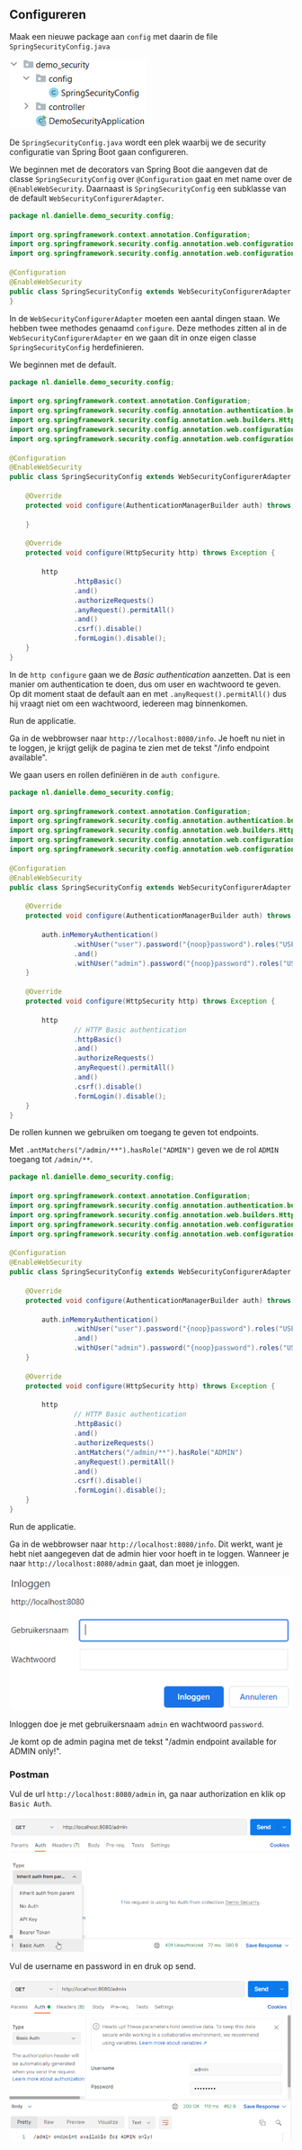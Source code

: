 ## Configureren

Maak een nieuwe package aan `config` met daarin de file `SpringSecurityConfig.java`

![img91.png](images/img91.png)

De `SpringSecurityConfig.java` wordt een plek waarbij we de security configuratie van Spring Boot gaan configureren.

We beginnen met de decorators van Spring Boot die aangeven dat de classe `SpringSecurityConfig` over `@Configuration`
gaat en met name over de `@EnableWebSecurity`. Daarnaast is `SpringSecurityConfig` een subklasse van de
default `WebSecurityConfigurerAdapter`.

```java
package nl.danielle.demo_security.config;

import org.springframework.context.annotation.Configuration;
import org.springframework.security.config.annotation.web.configuration.EnableWebSecurity;
import org.springframework.security.config.annotation.web.configuration.WebSecurityConfigurerAdapter;

@Configuration
@EnableWebSecurity
public class SpringSecurityConfig extends WebSecurityConfigurerAdapter {
}
```

In de `WebSecurityConfigurerAdapter` moeten een aantal dingen staan. We hebben twee methodes genaamd `configure`. Deze
methodes zitten al in de `WebSecurityConfigurerAdapter` en we gaan dit in onze eigen classe `SpringSecurityConfig`
herdefinieren.

We beginnen met de default.

```java
package nl.danielle.demo_security.config;

import org.springframework.context.annotation.Configuration;
import org.springframework.security.config.annotation.authentication.builders.AuthenticationManagerBuilder;
import org.springframework.security.config.annotation.web.builders.HttpSecurity;
import org.springframework.security.config.annotation.web.configuration.EnableWebSecurity;
import org.springframework.security.config.annotation.web.configuration.WebSecurityConfigurerAdapter;

@Configuration
@EnableWebSecurity
public class SpringSecurityConfig extends WebSecurityConfigurerAdapter {

    @Override
    protected void configure(AuthenticationManagerBuilder auth) throws Exception {

    }

    @Override
    protected void configure(HttpSecurity http) throws Exception {

        http
                .httpBasic()
                .and()
                .authorizeRequests()
                .anyRequest().permitAll()
                .and()
                .csrf().disable()
                .formLogin().disable();
    }
}
```

In de `http configure` gaan we de _Basic authentication_ aanzetten. Dat is een manier om authentication te doen, dus om
user en wachtwoord te geven. Op dit moment staat de default aan en met `.anyRequest().permitAll()` dus hij vraagt niet
om een wachtwoord, iedereen mag binnenkomen.

Run de applicatie.

Ga in de webbrowser naar `http://localhost:8080/info`. Je hoeft nu niet in te loggen, je krijgt gelijk de pagina te zien
met de tekst "/info endpoint available".

We gaan users en rollen definiëren in de `auth configure`.

```java
package nl.danielle.demo_security.config;

import org.springframework.context.annotation.Configuration;
import org.springframework.security.config.annotation.authentication.builders.AuthenticationManagerBuilder;
import org.springframework.security.config.annotation.web.builders.HttpSecurity;
import org.springframework.security.config.annotation.web.configuration.EnableWebSecurity;
import org.springframework.security.config.annotation.web.configuration.WebSecurityConfigurerAdapter;

@Configuration
@EnableWebSecurity
public class SpringSecurityConfig extends WebSecurityConfigurerAdapter {

    @Override
    protected void configure(AuthenticationManagerBuilder auth) throws Exception {

        auth.inMemoryAuthentication()
                .withUser("user").password("{noop}password").roles("USER")
                .and()
                .withUser("admin").password("{noop}password").roles("USER", "ADMIN");
    }

    @Override
    protected void configure(HttpSecurity http) throws Exception {

        http
                // HTTP Basic authentication
                .httpBasic()
                .and()
                .authorizeRequests()
                .anyRequest().permitAll()
                .and()
                .csrf().disable()
                .formLogin().disable();
    }
}
```

De rollen kunnen we gebruiken om toegang te geven tot endpoints.

Met `.antMatchers("/admin/**").hasRole("ADMIN")` geven we de rol `ADMIN` toegang tot `/admin/**`.

```java
package nl.danielle.demo_security.config;

import org.springframework.context.annotation.Configuration;
import org.springframework.security.config.annotation.authentication.builders.AuthenticationManagerBuilder;
import org.springframework.security.config.annotation.web.builders.HttpSecurity;
import org.springframework.security.config.annotation.web.configuration.EnableWebSecurity;
import org.springframework.security.config.annotation.web.configuration.WebSecurityConfigurerAdapter;

@Configuration
@EnableWebSecurity
public class SpringSecurityConfig extends WebSecurityConfigurerAdapter {

    @Override
    protected void configure(AuthenticationManagerBuilder auth) throws Exception {

        auth.inMemoryAuthentication()
                .withUser("user").password("{noop}password").roles("USER")
                .and()
                .withUser("admin").password("{noop}password").roles("USER", "ADMIN");
    }

    @Override
    protected void configure(HttpSecurity http) throws Exception {

        http
                // HTTP Basic authentication
                .httpBasic()
                .and()
                .authorizeRequests()
                .antMatchers("/admin/**").hasRole("ADMIN")
                .anyRequest().permitAll()
                .and()
                .csrf().disable()
                .formLogin().disable();
    }
}
```

Run de applicatie.

Ga in de webbrowser naar `http://localhost:8080/info`. Dit werkt, want je hebt niet aangegeven dat de admin hier voor
hoeft in te loggen. Wanneer je naar `http://localhost:8080/admin` gaat, dan moet je inloggen.

![img92.png](images/img92.png)

Inloggen doe je met gebruikersnaam `admin` en wachtwoord `password`.

Je komt op de admin pagina met de tekst "/admin endpoint available for ADMIN only!".

### Postman

Vul de url `http://localhost:8080/admin` in, ga naar authorization en klik op `Basic Auth`.

![img93.png](images/img93.png)

Vul de username en password in en druk op send.

![img94.png](images/img94.png)
